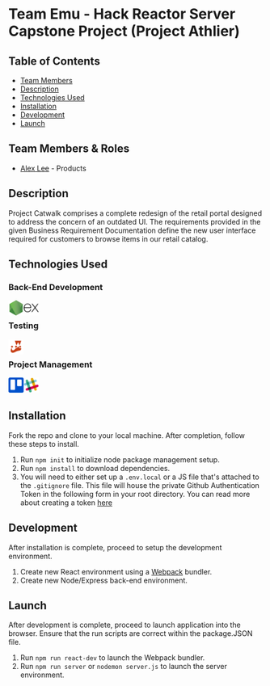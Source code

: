 # Team Emu - Hack Reactor Server Capstone Project (Project Athlier)

## Table of Contents
- [Team Members](#team-members)
- [Description](#description)
- [Technologies Used](#tools)
- [Installation](#installation)
- [Development](#development)
- [Launch](#launch)

## Team Members & Roles
- [Alex Lee](https://github.com/acerslee) - Products

## Description
Project Catwalk comprises a complete redesign of the retail portal designed to address the concern of an outdated UI. The requirements provided in the given Business Requirement Documentation define the new user interface required for customers to browse items in our retail catalog.

## Technologies Used

### Back-End Development
<img align="left" alt="Node JS" width="30px" src="https://raw.githubusercontent.com/github/explore/80688e429a7d4ef2fca1e82350fe8e3517d3494d/topics/nodejs/nodejs.png" />
<img align="left" alt="Express" width="30px" src="https://github.com/devicons/devicon/blob/master/icons/express/express-original.svg" />
<br />

### Testing
<img align="left" alt="Jest" width="30px" src="https://raw.githubusercontent.com/vscode-icons/vscode-icons/master/icons/file_type_jest.svg?sanitize=true" />
<br />

### Project Management
<img align="left" alt="Trello" width="30px" src="https://raw.githubusercontent.com/devicons/devicon/master/icons/trello/trello-plain.svg" />
<img align="left" alt="Slack" width="30px" src="https://github.com/devicons/devicon/blob/master/icons/slack/slack-original.svg" />
<br />
<br />

## Installation
Fork the repo and clone to your local machine. After completion, follow these steps to install.

1. Run `npm init` to initialize node package management setup.
2. Run `npm install` to download dependencies.
3. You will need to either set up a `.env.local` or a JS file that's attached to the `.gitignore` file. This file will house the private Github Authentication Token in the following form in your root directory. You can read more about creating a token [here](https://docs.github.com/en/github/authenticating-to-github/creating-a-personal-access-token)

## Development
After installation is complete, proceed to setup the development environment.
1. Create new React environment using a [Webpack](https://webpack.js.org) bundler.
2. Create new Node/Express back-end environment.

## Launch
After development is complete, proceed to launch application into the browser. Ensure that the run scripts are correct within the package.JSON file.
1. Run `npm run react-dev` to launch the Webpack bundler.
2. Run `npm run server` or `nodemon server.js` to launch the server environment.
